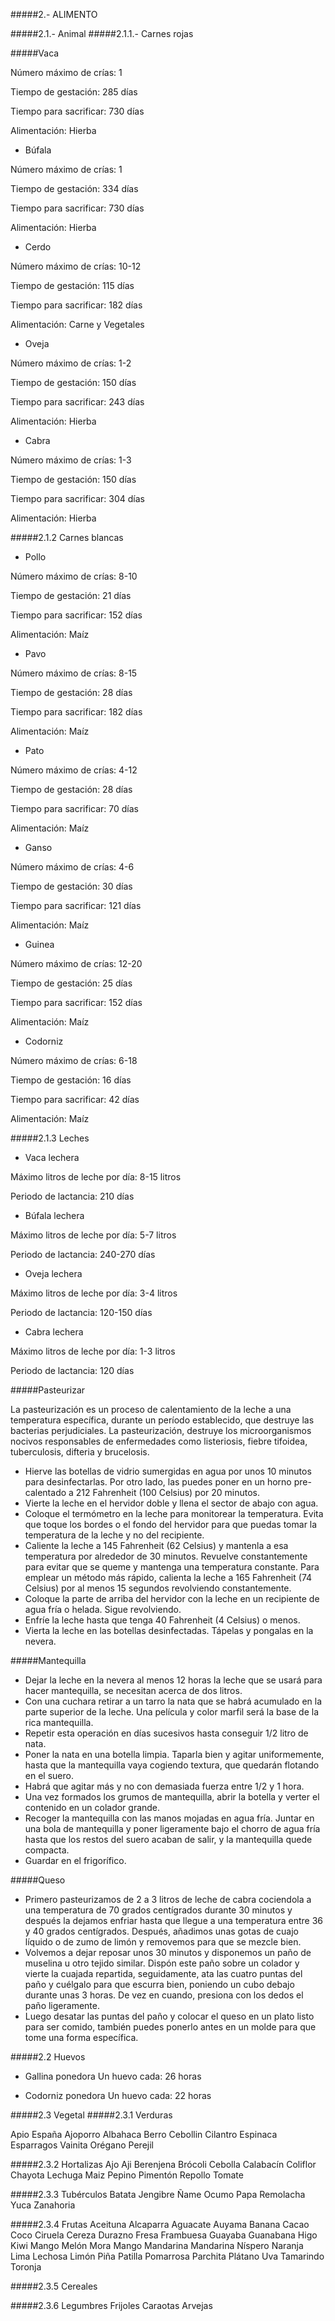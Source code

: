#####2.- ALIMENTO

#####2.1.- Animal
#####2.1.1.- Carnes rojas

#####Vaca

 Número máximo de crías: 1

 Tiempo de gestación: 285 días

 Tiempo para sacrificar: 730 días

 Alimentación: Hierba

- Búfala

 Número máximo de crías: 1

 Tiempo de gestación: 334 días

 Tiempo para sacrificar: 730 días

 Alimentación: Hierba

- Cerdo

 Número máximo de crías: 10-12

 Tiempo de gestación: 115 días

 Tiempo para sacrificar: 182 días

 Alimentación: Carne y Vegetales

- Oveja

 Número máximo de crías: 1-2

 Tiempo de gestación: 150 días

 Tiempo para sacrificar: 243 días

 Alimentación: Hierba

- Cabra

 Número máximo de crías: 1-3

 Tiempo de gestación: 150 días

 Tiempo para sacrificar: 304 días

 Alimentación: Hierba


#####2.1.2 Carnes blancas


- Pollo

 Número máximo de crías: 8-10

 Tiempo de gestación: 21 días

 Tiempo para sacrificar: 152 días

 Alimentación: Maíz

- Pavo

 Número máximo de crías: 8-15

 Tiempo de gestación: 28 días

 Tiempo para sacrificar: 182 días

 Alimentación: Maíz

- Pato

 Número máximo de crías: 4-12

 Tiempo de gestación: 28 días

 Tiempo para sacrificar: 70 días

 Alimentación: Maíz

- Ganso

 Número máximo de crías: 4-6

 Tiempo de gestación: 30 días

 Tiempo para sacrificar: 121 días

 Alimentación: Maíz

- Guinea

 Número máximo de crías: 12-20

 Tiempo de gestación: 25 días

 Tiempo para sacrificar: 152 días

 Alimentación: Maíz

- Codorniz

 Número máximo de crías: 6-18

 Tiempo de gestación: 16 días

 Tiempo para sacrificar: 42 días

 Alimentación: Maíz

#####2.1.3 Leches


- Vaca lechera

 Máximo litros de leche por día: 8-15 litros

 Periodo de lactancia: 210 días

- Búfala lechera

 Máximo litros de leche por día: 5-7 litros

 Periodo de lactancia: 240-270 días

- Oveja lechera

 Máximo litros de leche por día: 3-4 litros

 Periodo de lactancia: 120-150 días

- Cabra lechera

 Máximo litros de leche por día: 1-3 litros

 Periodo de lactancia: 120 días

#####Pasteurizar

La pasteurización es un proceso de calentamiento de la leche a una temperatura específica, durante un período establecido, que destruye las bacterias perjudiciales. La pasteurización, destruye los microorganismos nocivos responsables de enfermedades como listeriosis, fiebre tifoidea, tuberculosis, difteria y brucelosis.

- Hierve las botellas de vidrio sumergidas en agua por unos 10 minutos para desinfectarlas. Por otro lado, las puedes poner en un horno pre-calentado a 212 Fahrenheit (100 Celsius) por 20 minutos.
- Vierte la leche en el hervidor doble y llena el sector de abajo con agua.
- Coloque el termómetro en la leche para monitorear la temperatura. Evita que toque los bordes o el fondo del hervidor para que puedas tomar la temperatura de la leche y no del recipiente.
- Caliente la leche a 145 Fahrenheit (62 Celsius) y mantenla a esa temperatura por alrededor de 30 minutos. Revuelve constantemente para evitar que se queme y mantenga una temperatura constante. Para emplear un método más rápido, calienta la leche a 165 Fahrenheit (74 Celsius) por al menos 15 segundos revolviendo constantemente.
- Coloque la parte de arriba del hervidor con la leche en un recipiente de agua fría o helada. Sigue revolviendo.
- Enfríe la leche hasta que tenga 40 Fahrenheit (4 Celsius) o menos.
- Vierta la leche en las botellas desinfectadas. Tápelas y pongalas en la nevera.

#####Mantequilla
- Dejar la leche en la nevera al menos 12 horas la leche que se usará para hacer mantequilla, se necesitan acerca de dos litros.
- Con una cuchara retirar a un tarro la nata que se habrá acumulado en la parte superior de la leche. Una película y color marfil será la base de la rica mantequilla.
- Repetir esta operación en días sucesivos hasta conseguir 1/2 litro de nata.
- Poner la nata en una botella limpia. Taparla bien y agitar uniformemente, hasta que la mantequilla vaya cogiendo textura, que quedarán flotando en el suero.
- Habrá que agitar más y no con demasiada fuerza entre 1/2 y 1 hora.
- Una vez formados los grumos de mantequilla, abrir la botella y verter el contenido en un colador grande.
- Recoger la mantequilla con las manos mojadas en agua fría. Juntar en una bola de mantequilla y poner ligeramente bajo el chorro de agua fría hasta que los restos del suero acaban de salir, y la mantequilla quede compacta.
- Guardar en el frigorífico.

#####Queso
- Primero pasteurizamos de 2 a 3 litros de leche de cabra cociendola a una temperatura de 70 grados centígrados durante 30 minutos y después la dejamos enfriar hasta que llegue a una temperatura entre 36 y 40 grados centígrados. Después, añadimos unas gotas de cuajo líquido o de zumo de limón y removemos para que se mezcle bien.
- Volvemos a dejar reposar unos 30 minutos y disponemos un paño de muselina u otro tejido similar. Dispón este paño sobre un colador y vierte la cuajada repartida, seguidamente, ata las cuatro puntas del paño y cuélgalo para que escurra bien, poniendo un cubo debajo durante unas 3 horas. De vez en cuando, presiona con los dedos el paño ligeramente.
- Luego desatar las puntas del paño y colocar el queso en un plato listo para ser comido, también puedes ponerlo antes en un molde para que tome una forma específica.


#####2.2 Huevos
- Gallina ponedora
 Un huevo cada: 26 horas

- Codorniz ponedora
 Un huevo cada: 22 horas

#####2.3 Vegetal
#####2.3.1 Verduras

 Apio España
 Ajoporro
 Albahaca
 Berro
 Cebollin
 Cilantro
 Espinaca
 Esparragos
 Vainita
 Orégano
 Perejil

#####2.3.2 Hortalizas
Ajo
Aji
Berenjena
Brócoli
Cebolla
Calabacín
Coliflor
Chayota
Lechuga
Maiz
Pepino
Pimentón
Repollo
Tomate

#####2.3.3 Tubérculos
Batata
Jengibre
Ñame
Ocumo
Papa
Remolacha
Yuca
Zanahoria

#####2.3.4 Frutas
Aceituna
Alcaparra
Aguacate
Auyama
Banana
Cacao
Coco
Ciruela
Cereza
Durazno
Fresa
Frambuesa
Guayaba
Guanabana
Higo
Kiwi
Mango
Melón
Mora
Mango
Mandarina
Mandarina
Níspero
Naranja
Lima
Lechosa
Limón
Piña
Patilla
Pomarrosa
Parchita
Plátano
Uva
Tamarindo
Toronja

#####2.3.5 Cereales

#####2.3.6 Legumbres
Frijoles
Caraotas
Arvejas

